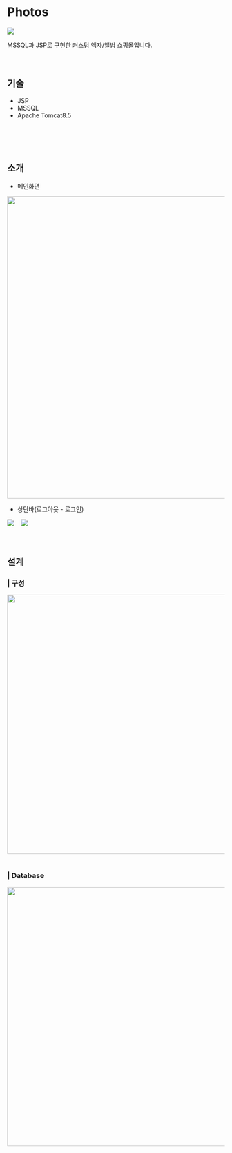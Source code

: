 # Photos
<img src="https://user-images.githubusercontent.com/45448572/125074505-52c3b180-e0f8-11eb-82ea-9f75ad317c96.png" />

MSSQL과 JSP로 구현한 커스텀 액자/앨범 쇼핑몰입니다.
<br/><br/><br/>


## 기술
- JSP
- MSSQL
- Apache Tomcat8.5
<br/><br/>
<br/><br/><br/>

## 소개
- 메인화면

<img src="https://user-images.githubusercontent.com/45448572/125074749-a7672c80-e0f8-11eb-86dd-9d918d59a42b.png" width="700px"/>


- 상단바(로그아웃 - 로그인)

<img src="https://user-images.githubusercontent.com/45448572/125074913-e5fce700-e0f8-11eb-9ce9-297fd6cb77a6.png" /> &nbsp;&nbsp; <img src="https://user-images.githubusercontent.com/45448572/125074898-e09f9c80-e0f8-11eb-9a9e-a32b5353dbea.png" />
<br/><br/><br/>


## 설계

### | 구성
<img src="https://user-images.githubusercontent.com/45448572/125074657-86064080-e0f8-11eb-9fd1-cee57974c620.png" width="600px"/>
<br/><br/>

### | Database
<img src="https://user-images.githubusercontent.com/45448572/125075405-83581b00-e0f9-11eb-9178-3d0dab2be8b4.png" width="600px"/>
